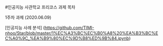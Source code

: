 #인공지능 사관학교 프리코스 과제  목차

1주차 과제 (2020.06.09)

[인공지능 사례 분석]
(https://github.com/TIMI-nhoo/Star/blob/master/1%EC%A3%BC%EC%B0%A8%20%EA%B3%BC%EC%A0%9C_%EA%B9%80%EC%9D%B8%ED%9B%84.ipynb)
